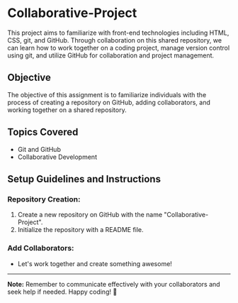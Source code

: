 # Collaborative-Project
This project aims to familiarize with front-end technologies including HTML, CSS, git, and GitHub. Through collaboration on this shared repository, we can learn how to work together on a coding project, manage version control using git, and utilize GitHub for collaboration and project management.

## Objective

The objective of this assignment is to familiarize individuals with the process of creating a repository on GitHub, adding collaborators, and working together on a shared repository.

## Topics Covered

- Git and GitHub
- Collaborative Development

## Setup Guidelines and Instructions

### Repository Creation:

1. Create a new repository on GitHub with the name "Collaborative-Project".
2. Initialize the repository with a README file.

### Add Collaborators:

- Let's work together and create something awesome!

---

**Note:** Remember to communicate effectively with your collaborators and seek help if needed. Happy coding! 🚀

